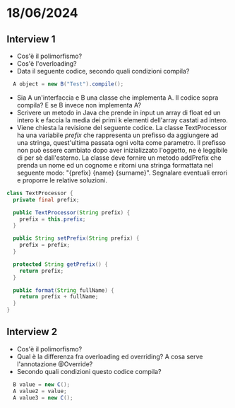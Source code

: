 # 18/06/2024
## Interview 1
- Cos'è il polimorfismo?
- Cos'è l'overloading?
- Data il seguente codice, secondo quali condizioni compila?
```java
  A object = new B("Test").compile();
```
  - Sia A un'interfaccia e B una classe che implementa A. Il codice sopra compila? E se B invece non implementa A?
- Scrivere un metodo in Java che prende in input un array di float ed un intero k e faccia la media dei primi k elementi dell'array castati ad intero.
- Viene chiesta la revisione del seguente codice. La classe TextProcessor ha una variabile *prefix* che rappresenta un prefisso da aggiungere ad una stringa, quest'ultima passata ogni volta come parametro. Il prefisso non può essere cambiato dopo aver inizializzato l'oggetto, ne è leggibile di per sè dall'esterno. La classe deve fornire un metodo addPrefix che prenda un nome ed un cognome e ritorni una stringa formattata nel seguente modo: "{prefix} {name} {surname}". Segnalare eventuali errori e proporre le relative soluzioni.
```java
class TextProcessor {
  private final prefix;

  public TextProcessor(String prefix) {
    prefix = this.prefix;
  }

  public String setPrefix(String prefix) {
    prefix = prefix;
  }

  protected String getPrefix() {
    return prefix;
  }

  public format(String fullName) {
    return prefix + fullName;
  }
}
```

## Interview 2
- Cos'è il polimorfismo?
- Qual è la differenza fra overloading ed overriding? A cosa serve l'annotazione @Override?
- Secondo quali condizioni questo codice compila?
```java
  B value = new C();
  A value2 = value;
  A value3 = new C();
```
